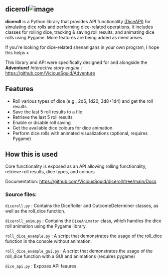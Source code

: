 ## diceroll![image](https://github.com/ViciousSquid/diceroll/assets/161540961/02b0d4dc-35d6-4046-b78e-95a95d44c77b)


**diceroll** is a Python library that provides API functionality [(DiceAPI)](https://github.com/ViciousSquid/diceroll/blob/main/Docs/DiceAPI.md) for simulating dice rolls and performing dice-related operations. It includes classes for rolling dice, tracking & saving roll results, and animating dice rolls using Pygame. More features are being added as need arises.

If you're looking for dice-related shenanigans in your own program, I hope this helps x

This library and API were specifically designed for and alongside the **Adventure!** *Interactive story engine* : https://github.com/ViciousSquid/Adventure

## Features

- Roll various types of dice (e.g., 2d6, 1d20, 3d8+1d4) and get the roll results
- Save the last 5 roll results to a file
- Retrieve the last 5 roll results
- Enable or disable roll saving
- Get the available dice colours for dice animation
- Perform dice rolls with animated visualizations (optional, requires Pygame)

## How this is used

Core functionality is exposed as an API allowing rolling functionality, retrieve roll results, dice types, and colours

Documentation: https://github.com/ViciousSquid/diceroll/tree/main/Docs

### Source files:


<code style="color : name_color">diceroll.py</code> : Contains the DiceRoller and OutcomeDeterminer classes, as well as the roll_dice function.

<code style="color : name_color">diceroll_anim.py</code> : Contains the <code style="color : name_color">DiceAnimator</code> class, which handles the dice roll animation using the Pygame library.

<code style="color : name_color">roll_dice_example.py</code> : A script that demonstrates the usage of the roll_dice function in the console without animation.

<code style="color : name_color">roll_dice_example_gui.py</code> : A script that demonstrates the usage of the roll_dice function with a GUI and animations (requires pygame)

<code style="color : name_color">dice_api.py</code> : Exposes API feaures
